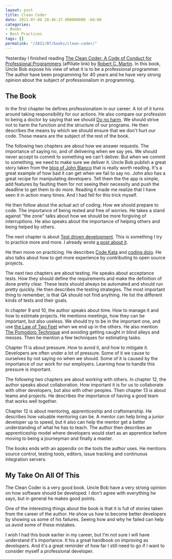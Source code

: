 ```yaml
---
layout: post
title: Clean Coder
date: 2011-07-06 20:46:37.000000000 -04:00
categories:
- Books
- Best Practices
tags: []
permalink: "/2011/07/books/clean-coder/"
---
```

Yesterday I finished reading [The Clean Coder: A Code of Conduct for Professional Programmers](http://www.amazon.com/gp/product/0137081073/ref=as_li_ss_tl?ie=UTF8&tag=erhosbl-20&linkCode=as2&camp=1789&creative=390957&creativeASIN=0137081073) (affiliate link) by [Robert C. Martin](http://www.objectmentor.com/omTeam/martin_r.html "Robert C. Martin"). In this book, Uncle Bob expose his view of what it is to be a professional programmer. The author have been programming for 40 years and he have very strong opinion about the subject of professionalism in programming.

## The Book

In the first chapter he defines professionalism in our career. A lot of it turns around taking responsibility for our actions. He also compare our profession to being a doctor by saying that we should [Do no harm](http://en.wikipedia.org/wiki/First,_do_no_harm "Primum non nocere"). We should strive not to harm the function and the structure of our programs. He then describes the means by which we should ensure that we don't hurt our code. Those means are the subject of the rest of the book.

The following two chapters are about how we answer requests. The importance of saying no, and of delivering when we say yes. We should never accept to commit to something we can't deliver. But when we commit to something, we need to make sure we deliver it. Uncle Bob publish a great story taken from the [blog of John Blanco](http://raptureinvenice.com/?p=63 "Is Good Code Impossible?") that is really worth reading. It's a great example of how bad it can get when we fail to say no. John also has a great recipe for manipulating developers. Tell them the the app is simple, add features by faulting them for not seeing their necessity and push the deadline to get them to do more. Reading it made me realize that I have seen it in action many times. And I had fell for this trick myself.

He then follow about the actual act of coding. How we should prepare to code. The importance of being rested and free of worries. He takes a stand against "the zone" talks about how we should be more forgiving of interruptions. He also speaks about the importance of helping others and being helped by others.

The next chapter is about [Test driven development](http://en.wikipedia.org/wiki/Test-driven_development "test driven development"). This is something I try to practice more and more. I already wrote [a post about it](http://erichogue.ca/2011/06/php/test-driven-development-in-php/ "Test Driven Development in PHP").

He then move on practicing. He describes [Code Kata](http://codekata.pragprog.com/ "Code Kata") and [coding dojo](http://codingdojo.org/ "Coding Dojo"). He also talks about how to get more experience by contributing to open source projects.

The next two chapters are about testing. He speaks about acceptance tests. How they should define the requirements and make the definition of done pretty clear. These tests should always be automated and should run pretty quickly. He then describes the testing strategies. The most important thing to remember, is that QA should not find anything. He list the different kinds of tests and their goals.

In chapter 9 and 10, the author speaks about time. How to manage it and how to estimate projects. He mentions meetings, how they can be important, but also useless. We should try to be in the important one, and use [the Law of Two Feet](http://en.wikipedia.org/wiki/Open_Space_Technology#Law_of_Two_Feet "Law of Two Feet") when we end up in the others. He also mention [The Pomodoro Technique](http://www.pomodorotechnique.com/ "The Pomodoro Technique") and avoiding getting caught in blind alleys and messes. Then he mention a few techniques for estimating tasks.

Chapter 11 is about pressure. How to avoid it, and how to mitigate it. Developers are often under a lot of pressure. Some of it we cause to ourselves by not saying no when we should. Some of it is caused by the importance of our work for our employers. Learning how to handle this pressure is important.

The following two chapters are about working with others. In chapter 12, the author speaks about collaboration. How important it is for us to collaborate with other developers, but also with other peoples. Then chapter 13 is about teams and projects. He describes the importance of having a good team that works well together.

Chapter 12 is about mentoring, apprenticeship and craftsmanship. He describes how valuable mentoring can be. A mentor can help bring a junior developer up to speed, but it also can help the mentor get a better understanding of what he has to teach. The author then describes an apprenticeship model where developers would start as an apprentice before moving to being a journeyman and finally a master.

The books ends with an appendix on the tools the author uses. He mentions source control, testing tools, editors, issue tracking and continuous integration servers.

## My Take On All Of This

The Clean Coder is a very good book. Uncle Bob have a very strong opinion on how software should be developed. I don't agree with everything he says, but in general he makes good points.

One of the interesting things about the book is that it is full of stories taken from the career of the author. He show us how to become better developers by showing us some of his failures. Seeing how and why he failed can help us avoid some of these mistakes.

I wish I had this book earlier in my career, but I'm not sure I will have understand it's importance. It his a great handbook on improving as developers. And it's a great reminder of how far I still need to go if I want to consider myself a professional developer.

